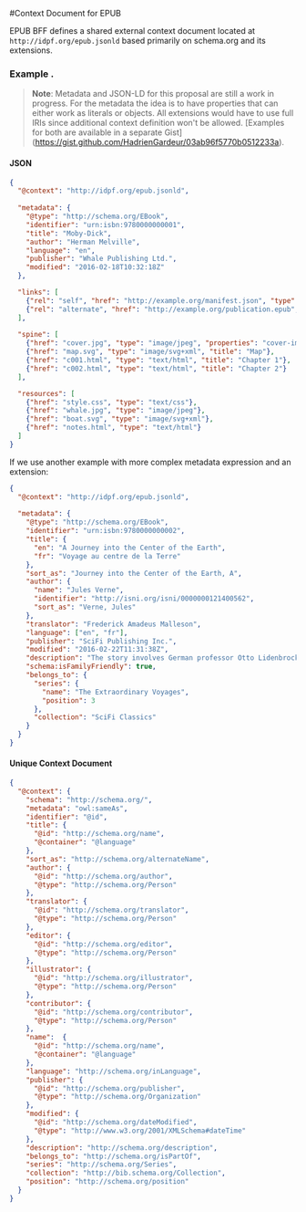 #Context Document for EPUB

EPUB BFF defines a shared external context document located at `http://idpf.org/epub.jsonld` based primarily on schema.org and its extensions.

### Example .

>**Note**: Metadata and JSON-LD for this proposal are still a work in progress. For the metadata the idea is to have properties that can either work as literals or objects. All extensions would have to use full IRIs since additional context definition won't be allowed. [Examples for both are available in a separate Gist] (https://gist.github.com/HadrienGardeur/03ab96f5770b0512233a).

#### JSON
```json
{
  "@context": "http://idpf.org/epub.jsonld",
  
  "metadata": {
    "@type": "http://schema.org/EBook",
    "identifier": "urn:isbn:9780000000001",
    "title": "Moby-Dick",
    "author": "Herman Melville",
    "language": "en",
    "publisher": "Whale Publishing Ltd.",
    "modified": "2016-02-18T10:32:18Z"
  },

  "links": [
    {"rel": "self", "href": "http://example.org/manifest.json", "type": "application/epub+json"},
    {"rel": "alternate", "href": "http://example.org/publication.epub", "type": "application/epub+zip"}
  ],
  
  "spine": [
    {"href": "cover.jpg", "type": "image/jpeg", "properties": "cover-image", "title": "Cover"}, 
    {"href": "map.svg", "type": "image/svg+xml", "title": "Map"}, 
    {"href": "c001.html", "type": "text/html", "title": "Chapter 1"}, 
    {"href": "c002.html", "type": "text/html", "title": "Chapter 2"}
  ],

  "resources": [
    {"href": "style.css", "type": "text/css"}, 
    {"href": "whale.jpg", "type": "image/jpeg"}, 
    {"href": "boat.svg", "type": "image/svg+xml"}, 
    {"href": "notes.html", "type": "text/html"}
  ]
}
```

If we use another example with more complex metadata expression and an extension:

```json
{
  "@context": "http://idpf.org/epub.jsonld",
  
  "metadata": {
    "@type": "http://schema.org/EBook",
    "identifier": "urn:isbn:9780000000002",
    "title": {
      "en": "A Journey into the Center of the Earth",
      "fr": "Voyage au centre de la Terre"
    },
    "sort_as": "Journey into the Center of the Earth, A",
    "author": {
      "name": "Jules Verne",
      "identifier": "http://isni.org/isni/0000000121400562",
      "sort_as": "Verne, Jules"
    },
    "translator": "Frederick Amadeus Malleson",
    "language": ["en", "fr"],
    "publisher": "SciFi Publishing Inc.",
    "modified": "2016-02-22T11:31:38Z",
    "description": "The story involves German professor Otto Lidenbrock who believes there are volcanic tubes going toward the centre of the Earth. He, his nephew Axel, and their guide Hans descend into the Icelandic volcano Snæfellsjökull, encountering many adventures, including prehistoric animals and natural hazards, before eventually coming to the surface again in southern Italy, at the Stromboli volcano.",
    "schema:isFamilyFriendly": true,
    "belongs_to": {
      "series": {
        "name": "The Extraordinary Voyages",
        "position": 3
      },
      "collection": "SciFi Classics"
    }
  }
}
```

#### Unique Context Document
```json
{
  "@context": {
    "schema": "http://schema.org/",
    "metadata": "owl:sameAs",
    "identifier": "@id",
    "title": {
      "@id": "http://schema.org/name",
      "@container": "@language"
    },
    "sort_as": "http://schema.org/alternateName",
    "author": {
      "@id": "http://schema.org/author",
      "@type": "http://schema.org/Person"
    },
    "translator": {
      "@id": "http://schema.org/translator",
      "@type": "http://schema.org/Person"
    },
    "editor": {
      "@id": "http://schema.org/editor",
      "@type": "http://schema.org/Person"
    },
    "illustrator": {
      "@id": "http://schema.org/illustrator",
      "@type": "http://schema.org/Person"
    },
    "contributor": {
      "@id": "http://schema.org/contributor",
      "@type": "http://schema.org/Person"
    },
    "name":  {
      "@id": "http://schema.org/name",
      "@container": "@language"
    },
    "language": "http://schema.org/inLanguage",
    "publisher": {
      "@id": "http://schema.org/publisher",
      "@type": "http://schema.org/Organization"
    },
    "modified": {
      "@id": "http://schema.org/dateModified",
      "@type": "http://www.w3.org/2001/XMLSchema#dateTime"
    },
    "description": "http://schema.org/description",
    "belongs_to": "http://schema.org/isPartOf",
    "series": "http://schema.org/Series",
    "collection": "http://bib.schema.org/Collection",
    "position": "http://schema.org/position"
  }
}
